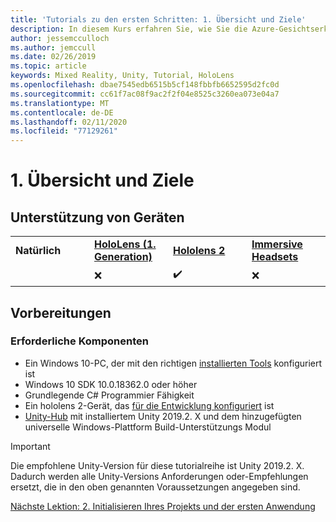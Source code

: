 ```yaml
---
title: 'Tutorials zu den ersten Schritten: 1. Übersicht und Ziele'
description: In diesem Kurs erfahren Sie, wie Sie die Azure-Gesichtserkennung in einer Mixed Reality-Anwendung implementieren.
author: jessemcculloch
ms.author: jemccull
ms.date: 02/26/2019
ms.topic: article
keywords: Mixed Reality, Unity, Tutorial, HoloLens
ms.openlocfilehash: dbae7545edb6515b5cf148fbbfb6652595d2fc0d
ms.sourcegitcommit: cc61f7ac08f9ac2f2f04e8525c3260ea073e04a7
ms.translationtype: MT
ms.contentlocale: de-DE
ms.lasthandoff: 02/11/2020
ms.locfileid: "77129261"
---
```

# <a name="1-overview-and-objectives"></a>1. Übersicht und Ziele

## <a name="device-support"></a>Unterstützung von Geräten

<table>
    <colgroup>
    <col width="25%" />
    <col width="25%" />
    <col width="25%" />
    <col width="25%" />
    </colgroup>
    <tr>
        <td><strong>Natürlich</strong></td>
        <td><a href="hololens-hardware-details.md"><strong>HoloLens (1. Generation)</strong></a></td>
        <td><a href="https://www.microsoft.com//hololens/hardware"><strong>Hololens 2</strong></a></td>
        <td><a href="immersive-headset-hardware-details.md"><strong>Immersive Headsets</strong></a></td>
    </tr>
     <tr>
        <td></td>
        <td>❌</td>
        <td>✔️</td>
        <td>❌</td>
    </tr>
</table>

## <a name="before-you-start"></a>Vorbereitungen

### <a name="prerequisites"></a>Erforderliche Komponenten

* Ein Windows 10-PC, der mit den richtigen [installierten Tools](install-the-tools.md) konfiguriert ist
* Windows 10 SDK 10.0.18362.0 oder höher
* Grundlegende C# Programmier Fähigkeit
* Ein hololens 2-Gerät, das [für die Entwicklung konfiguriert](using-visual-studio.md#enabling-developer-mode) ist
* <a href="https://docs.unity3d.com/Manual/GettingStartedInstallingHub.html" target="_blank">Unity-Hub</a> mit installiertem Unity 2019.2. X und dem hinzugefügten universelle Windows-Plattform Build-Unterstützungs Modul

> [!IMPORTANT]
> Die empfohlene Unity-Version für diese tutorialreihe ist Unity 2019.2. X. Dadurch werden alle Unity-Versions Anforderungen oder-Empfehlungen ersetzt, die in den oben genannten Voraussetzungen angegeben sind.

[Nächste Lektion: 2. Initialisieren Ihres Projekts und der ersten Anwendung](mrlearning-base-ch1.md)
